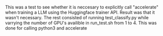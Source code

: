 This was a test to see whether it is neccesary to explicitly call "accelerate" when training a LLM using the Huggingface trainer API.
Result was that it wasn't necessary.
The rest consisted of running test_classify.py while varrying the number of GPU's availible in run_test.sh from 1 to 4. This was done for calling python3 and accelerate 
